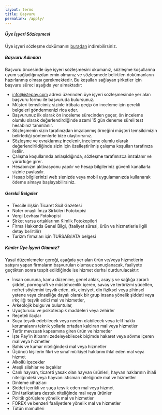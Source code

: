 ```yaml
---
layout: terms
title: Başvuru
permalink: /apply/
---
```


##### Üye İşyeri Sözleşmesi

Üye işyeri sözleşme dokümanını <a href="/istepay-uye-isyeri-sozlesmesi.pdf" target="_blank">buradan</a> indirebilirsiniz.

##### Başvuru Adımları

Başvuru öncesinde üye işyeri sözleşmesini okumanız, sözleşme koşullarına uyum sağladığınızdan emin olmanız ve sözleşmede belirtilen dokümanların hazırlanmış olması gerekmektedir. Bu koşulları sağlayan şirketler için başvuru süreci aşağıda yer almaktadır:

- <a href="mailto:info@istepay.com">info@istepay.com</a> adresi üzerinden üye işyeri sözleşmesinde yer alan başvuru formu ile başvuruda bulursunuz.
- Müşteri temsilcimiz sizinle irtibata geçip ön inceleme için gerekli belgeleri göndermenizi rica eder.
- Başvurunuz ilk olarak ön inceleme sürecinden geçer, ön inceleme olumlu olarak değerlendirdiğinde azami 15 gün deneme süreli test hesabınız tanımlanır.
- Sözleşmenin sizin tarafınızdan imzalanmış örneğini müşteri temsilcimizin belirlediği yöntemlerle bize ulaştırırsınız.
- Sözleşme ve evraklarınız incelenir, inceleme olumlu olarak değerlendirildiğinde sizin için özelleştirilmiş çalışma koşulları tarafınıza iletilir.
- Çalışma koşullarında anlaşıldığında, sözleşme tarafımızca imzalanır ve yürürlüğe girer.
- Hesabınızın aktivasyonu yapılır ve hesap bilgileriniz güvenli kanallarla sizinle paylaşılır.
- Hesap bilgilerinizi web sienizde veya mobil uygulamanızda kullanarak ödeme almaya başlayabilirsiniz.

##### Gerekli Belgeler

- Tescile ilişkin Ticaret Sicil Gazetesi 
- Noter onaylı İmza Sirküleri Fotokopisi
- Vergi Levhası Fotokopisi
- Şirket varsa ortaklarının Kimlik Fotokopileri
- Firma Hakkında Genel Bilgi, (faaliyet süresi, ürün ve hizmetlerle ilgili detay belirtilir)
- Turizm firmaları için TURSAB/IATA belgesi

##### Kimler Üye İşyeri Olamaz?

Yasal düzenlemeler gereği, aşağıda yer alan ürün ve/veya hizmetlerin satışını yapan firmaların başvuruları olumsuz sonuçlanacak, faaliyete geçtikten sonra tespit edildiğinde ise hizmet derhal durdurulacaktır:

- İnsan onuruna, kamu düzenine, genel ahlak, asayiş ve sağlığa zararlı şiddet, pornografi ve müstehcenlik içeren, savaş ve terörizmi yücelten, nefret söylemini teşvik eden, ırk, cinsiyet, din fiziksel veya zihinsel yetene veya cinselliğe dayalı olarak bir grup insana yönelik şiddeti veya ırkçılığı teşvik edici mal ve hizmetler,
- Arkeolojik bulgu ve buluntular,
- Uyuşturucu ve psikoterapik maddeleri veya zehirler
- Reçeteli ilaçlar
- Suça teşvik edebilecek veya neden olabilecek veya telif hakkı korumalarını teknik yollarla ortadan kaldıran mal veya hizmetler
- Terör mevzuatı kapsamına giren ürün ve hizmetler
- İşte Pay'in itibarını zedeleyebilecek biçimde hakaret veya sövme içeren mal veya hizmetler
- Bahis ve kumar niteliğindeki mal veya hizmetler
- Üçüncü kişilerin fikrî ve sınaî mülkiyet haklarını ihlal eden mal veya hizmet 
- Alkollü içecekler
- Ateşli silahlar ve bıçaklar
- Canlı hayvan, ticareti yasak olan hayvan ürünleri, hayvan haklarının ihlali niteliğindeki veya hayvan istismarı niteliğinde mal ve hizmetler
- Dinleme cihazları
- Şiddet içerikli ve suça teşvik eden mal veya hizmet
- Dini tarikatlara destek niteliğinde mal veya ürünler
- Politik görüşlere yönelik mal ve hizmetler
- FOREX ve benzeri faaliyetlere yönelik mal ve hizmetler
- Tütün mamulleri